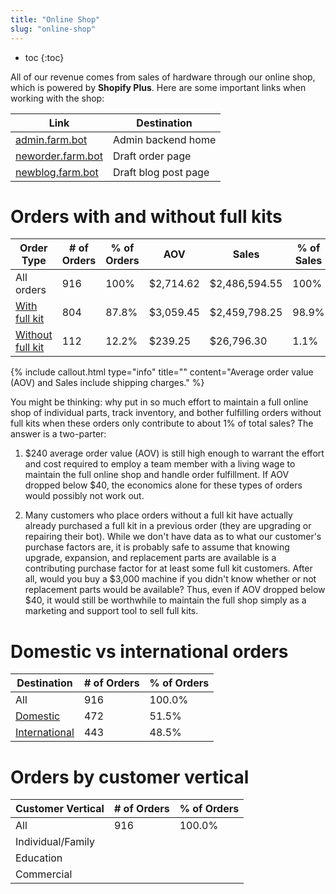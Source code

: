 ```yaml
---
title: "Online Shop"
slug: "online-shop"
---
```


* toc
{:toc}

All of our revenue comes from sales of hardware through our online shop, which is powered by **Shopify Plus**. Here are some important links when working with the shop:

|Link                          |Destination                   |
|------------------------------|------------------------------|
|[admin.farm.bot](https://farmbot.myshopify.com/admin)|Admin backend home
|[neworder.farm.bot](http://neworder.farm.bot)|Draft order page
|[newblog.farm.bot](http://newblog.farm.bot)|Draft blog post page


# Orders with and without full kits

|Order Type                    |# of Orders                   |% of Orders                   |AOV                           |Sales                         |% of Sales                    |
|------------------------------|------------------------------|------------------------------|------------------------------|------------------------------|------------------------------|
|All orders                    |916                           |100%                          |$2,714.62                     |$2,486,594.55                 |100%
|[With full kit](https://farmbot.myshopify.com/admin/reports/161644642)|804                           |87.8%                         |$3,059.45                     |$2,459,798.25                 |98.9%
|[Without full kit](https://farmbot.myshopify.com/admin/reports/161677410)|112                           |12.2%                         |$239.25                       |$26,796.30                    |1.1%



{%
include callout.html
type="info"
title=""
content="Average order value (AOV) and Sales include shipping charges."
%}

You might be thinking: why put in so much effort to maintain a full online shop of individual parts, track inventory, and bother fulfilling orders without full kits when these orders only contribute to about 1% of total sales? The answer is a two-parter:

1. $240 average order value (AOV) is still high enough to warrant the effort and cost required to employ a team member with a living wage to maintain the full online shop and handle order fulfillment. If AOV dropped below $40, the economics alone for these types of orders would possibly not work out.

2. Many customers who place orders without a full kit have actually already purchased a full kit in a previous order (they are upgrading or repairing their bot). While we don't have data as to what our customer's purchase factors are, it is probably safe to assume that knowing upgrade, expansion, and replacement parts are available is a contributing purchase factor for at least some full kit customers. After all, would you buy a $3,000 machine if you didn't know whether or not replacement parts would be available? Thus, even if AOV dropped below $40, it would still be worthwhile to maintain the full shop simply as a marketing and support tool to sell full kits.

# Domestic vs international orders

|Destination                   |# of Orders                   |% of Orders                   |
|------------------------------|------------------------------|------------------------------|
|All                           |916                           |100.0%
|[Domestic](https://farmbot.myshopify.com/admin/reports/161906786)|472                           |51.5%
|[International](https://farmbot.myshopify.com/admin/reports/161939554)|443                           |48.5%

# Orders by customer vertical

|Customer Vertical             |# of Orders                   |% of Orders                   |
|------------------------------|------------------------------|------------------------------|
|All                           |916                           |100.0%
|Individual/Family             |                              |
|Education                     |                              |
|Commercial                    |                              |



<style>
.hub-container {
  max-width: 1350px;
}
.value-icon {
  display: inline-block;
  height: 18px;
  margin-bottom: -2px;
}
  
a[title="Guides"] {
  color: #f4f4f4!important;
  border-bottom: 5px solid #f4f4f4;
  padding-bottom: 20px!important;
}
  
a[title="Guides"]:hover {
  color: white!important;
  border-bottom-color: white;
}
  
#hub-header li a:hover {
  box-shadow: none!important;
}
</style>

<meta name="theme-color" content="#434343">

